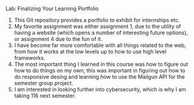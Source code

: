 Lab: Finalizing Your Learning Portfolio
1) This Git repository provides a portfolio to exhibit for internships 
etc.
2) My favorite assignment was either assignment 1, due to the utility of 
having a website (which opens a number of interesting future options), 
or assignment 4 due to the fun of it.
3) I have become far more comfortable with all things related to the 
web, from how it works at the low levels up to how to use high 
level frameworks.
4) The most important thing I learned in this course was how to 
figure out how to do things on my own; this was important in figuring 
out how to do responsive desing and learning how to use the Mailgun API 
for the semester group project.
5) I am interested in looking further into cybersecurity, which is why I 
am taking 116 next semester.
